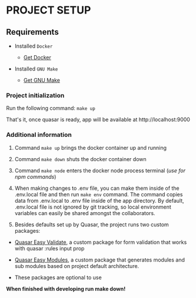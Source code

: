 
#  PROJECT SETUP



##  Requirements




-  Installed `Docker`



	-  [Get Docker](https://www.docker.com/)





-  Installed `GNU Make`



	-  [Get GNU Make](https://formulae.brew.sh/formula/make#default)






###  Project initialization




Run the following command: `make up`




That's it, once quasar is ready, app will be available at http://localhost:9000




###  Additional information




1.  Command `make up` brings the docker container up and running




2.  Command `make down` shuts the docker container down




3.  Command `make node` enters the docker node process terminal (*use for npm commands*)




4.  When making changes to .env file, you can make them inside of the .env.local file and then run `make env` command. The command copies data from .env.local to .env file inside of the app directory. By default, .env.local file is not ignored by git tracking, so local environment variables can easily be shared amongst the collaborators.




5.  Besides defaults set up by Quasar, the project runs two custom packages:



-  [Quasar Easy Validate](https://www.npmjs.com/package/quasar-easy-validate), a custom package for form validation that works with quasar :rules input prop



-  [Quasar Easy Modules](https://www.npmjs.com/package/quasar-easy-modules), a custom package that generates modules and sub modules based on project default architecture.



-  These packages are optional to use



**When finished with developing run make down!**

